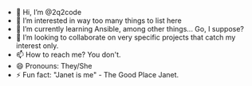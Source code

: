 - 👋 Hi, I’m @2q2code
- 👀 I’m interested in way too many things to list here
- 🌱 I’m currently learning Ansible, among other things... Go, I suppose?
- 💞️ I’m looking to collaborate on very specific projects that catch my interest only.
- 📫 How to reach me? You don't.
- 😄 Pronouns: They/She
- ⚡ Fun fact: "Janet is me" - The Good Place Janet.

<!---
2q2code/2q2code is a ✨ special ✨ repository because its `README.md` (this file) appears on your GitHub profile.
You can click the Preview link to take a look at your changes.
--->
